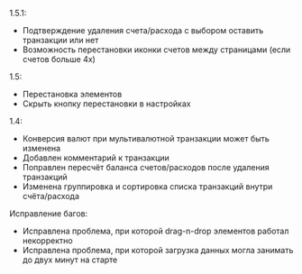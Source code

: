 1.5.1:
- Подтверждение удаления счета/расхода с выбором оставить транзакции или нет
- Возможность перестановки иконки счетов между страницами (если счетов больше 4х)

1.5:
- Перестановка элементов
- Скрыть кнопку перестановки в настройках

1.4:
- Конверсия валют при мультивалютной транзакции может быть изменена
- Добавлен комментарий к транзакции
- Поправлен пересчёт баланса счетов/расходов после удаления транзакций
- Изменена группировка и сортировка списка транзакций внутри счёта/расхода

Исправление багов:
- Исправлена проблема, при которой drag-n-drop элементов работал некорректно
- Исправлена проблема, при которой загрузка данных могла занимать до двух минут на старте
